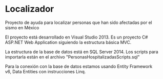 # Localizador
Proyecto de ayuda para localizar personas que han sido afectadas por el sismo en México

El proyecto está desarrollado en Visual Studio 2013.
Es un proyecto C# ASP.NET Web Application siguiendo la estructura básica MVC.

La estructura de la base de datos está en SQL Server 2014.
Los scripts para importarla están en el archivo "PersonasHospitalizadasScripts.sql"

Para la conexión con la base de datos estamos usando Entity Framework v6, Data Entities con instrucciones Linq.
